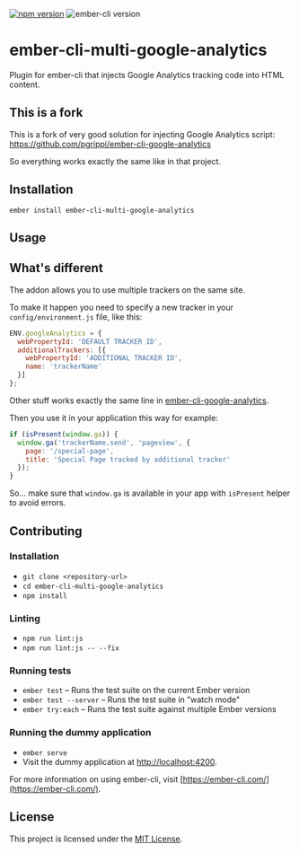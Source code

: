 [![npm version](https://badge.fury.io/js/ember-cli-multi-google-analytics.svg)](https://badge.fury.io/js/ember-cli-multi-google-analytics)
![ember-cli version](https://img.shields.io/badge/ember--cli-3.1.4-orange.svg)

ember-cli-multi-google-analytics
==============================================================================

Plugin for ember-cli that injects Google Analytics tracking code into HTML content.

## This is a fork

This is a fork of very good solution for injecting Google Analytics script: https://github.com/pgrippi/ember-cli-google-analytics

So everything works exactly the same like in that project.

Installation
------------------------------------------------------------------------------

```
ember install ember-cli-multi-google-analytics
```

Usage
------------------------------------------------------------------------------

## What's different

The addon allows you to use multiple trackers on the same site.

To make it happen you need to specify a new tracker in your `config/environment.js` file, like this:

```javascript
ENV.googleAnalytics = {
  webPropertyId: 'DEFAULT TRACKER ID',
  additionalTrackers: [{
    webPropertyId: 'ADDITIONAL TRACKER ID',
    name: 'trackerName'
  }]
};
```

Other stuff works exactly the same line in [ember-cli-google-analytics](https://github.com/pgrippi/ember-cli-google-analytics).

Then you use it in your application this way for example:

```javascript
if (isPresent(window.ga)) {
  window.ga('trackerName.send', 'pageview', {
    page: '/special-page',
    title: 'Special Page tracked by additional tracker'
  });
}
```

So... make sure that `window.ga` is available in your app with `isPresent` helper to avoid errors.

Contributing
------------------------------------------------------------------------------

### Installation

* `git clone <repository-url>`
* `cd ember-cli-multi-google-analytics`
* `npm install`

### Linting

* `npm run lint:js`
* `npm run lint:js -- --fix`

### Running tests

* `ember test` – Runs the test suite on the current Ember version
* `ember test --server` – Runs the test suite in "watch mode"
* `ember try:each` – Runs the test suite against multiple Ember versions

### Running the dummy application

* `ember serve`
* Visit the dummy application at [http://localhost:4200](http://localhost:4200).

For more information on using ember-cli, visit [https://ember-cli.com/](https://ember-cli.com/).

License
------------------------------------------------------------------------------

This project is licensed under the [MIT License](LICENSE.md).
